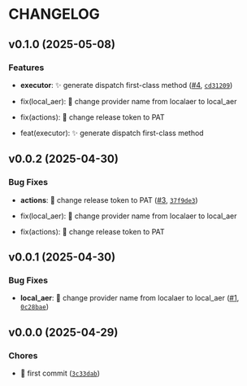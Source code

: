 # CHANGELOG


## v0.1.0 (2025-05-08)

### Features

- **executor**: ✨ generate dispatch first-class method
  ([#4](https://github.com/GBisi/quantum-executor/pull/4),
  [`cd31209`](https://github.com/GBisi/quantum-executor/commit/cd3120900075a3d23b82e0f21e4d090c23fdc5f1))

* fix(local_aer): :bug: change provider name from localaer to local_aer

* fix(actions): :bug: change release token to PAT

* feat(executor): :sparkles: generate dispatch first-class method


## v0.0.2 (2025-04-30)

### Bug Fixes

- **actions**: 🐛 change release token to PAT
  ([#3](https://github.com/GBisi/quantum-executor/pull/3),
  [`37f9de3`](https://github.com/GBisi/quantum-executor/commit/37f9de35b0e31a6b35a3d2ba63d6b7dd52c125e9))

* fix(local_aer): :bug: change provider name from localaer to local_aer

* fix(actions): :bug: change release token to PAT


## v0.0.1 (2025-04-30)

### Bug Fixes

- **local_aer**: :bug: change provider name from localaer to local_aer
  ([#1](https://github.com/GBisi/quantum-executor/pull/1),
  [`0c28bae`](https://github.com/GBisi/quantum-executor/commit/0c28bae99a58351d8932a615e96db78ddecac99a))


## v0.0.0 (2025-04-29)

### Chores

- :tada: first commit
  ([`3c33dab`](https://github.com/GBisi/quantum-executor/commit/3c33dab7510ae973083021751afdc3f46a9df191))
